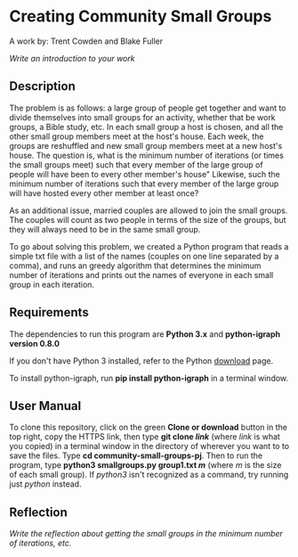 # Creating Community Small Groups
A work by: Trent Cowden and Blake Fuller

*Write an introduction to your work*

## Description
The problem is as follows: a large group of people get together and want to divide themselves into small groups for an activity, whether that be work groups, a Bible study, etc. In each small group a host is chosen, and all the other small group members meet at the host's house. Each week, the groups are reshuffled and new small group members meet at a new host's house. The question is, what is the minimum number of iterations (or times the small groups meet) such that every member of the large group of people will have been to every other member's house" Likewise, such the minimum number of iterations such that every member of the large group will have hosted every other member at least once?

As an additional issue, married couples are allowed to join the small groups. The couples will count as two people in terms of the size of the groups, but they will always need to be in the same small group.

To go about solving this problem, we created a Python program that reads a simple txt file with a list of the names (couples on one line separated by a comma), and runs an greedy algorithm that determines the minimum number of iterations and prints out the names of everyone in each small group in each iteration.

## Requirements
The dependencies to run this program are **Python 3.x** and **python-igraph version 0.8.0**

If you don't have Python 3 installed, refer to the Python [download](https://www.python.org/downloads/) page.

To install python-igraph, run **pip install python-igraph** in a terminal window.

## User Manual
To clone this repository, click on the green **Clone or download** button in the top right, copy the HTTPS link, then type **git clone *link*** (where *link* is what you copied) in a terminal window in the directory of wherever you want to to save the files. Type **cd community-small-groups-pj**. Then to run the program, type **python3 smallgroups.py group1.txt *m*** (where *m* is the size of each small group). If *python3* isn't recognized as a command, try running just *python* instead.

## Reflection
*Write the reflection about getting the small groups in the minimum number of iterations, etc.*


